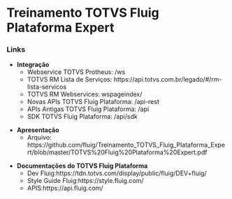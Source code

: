 # Treinamento TOTVS Fluig Plataforma Expert

<h3>Links</h3>

<ul>
	<li>
		<b>Integração</b>
		<ul>
			<li>Webservice TOTVS Protheus: <URL_PROTHEUS>/ws</li>
			<li>TOTVS RM Lista de Serviços: https://api.totvs.com.br/legado/#/rm-lista-servicos</li>
			<li>TOTVS RM Webservices: <URL_RM>wspageindex/</li>
			<li>Novas APIs TOTVS Fluig Plataforma: <URL_FLUIG>/api-rest</li>
			<li>APIs Antigas TOTVS Fluig Plataforma: <URL_FLUIG>/api</li>
			<li>SDK TOTVS Fluig Plataforma: <URL_FLUIG>/api/sdk</li>
		</ul>
	</li>
</ul>

<ul>		
	<li>
		<b>Apresentação </b>
		<ul>
			<li>Arquivo: https://github.com/fluig/Treinamento_TOTVS_Fluig_Plataforma_Expert/blob/master/TOTVS%20Fluig%20Plataforma%20Expert.pdf</li>
		</ul>
	</li>
</ul>

<ul>		
	<li>
		<b>Documentações do TOTVS Fluig Plataforma</b>
		<ul>
			<li>Dev Fluig:https://tdn.totvs.com/display/public/fluig/DEV+fluig/</li>
			<li>Style Guide Fluig:https://style.fluig.com/</li>
			<li>APIS:https://api.fluig.com/</li>
		</ul>
	</li>
</ul>

